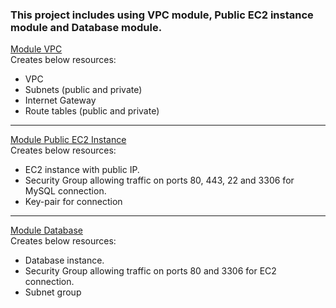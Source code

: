 ### This project includes using VPC module, Public EC2 instance module and Database module.  

[Module VPC](https://github.com/MederD/terraform_sprintqa/tree/main/terraform_hw4/network_infrastracture)  
Creates below resources:  
* VPC
* Subnets (public and private)
* Internet Gateway
* Route tables (public and private) 

-----
[Module Public EC2 Instance](https://github.com/MederD/terraform_sprintqa/tree/main/terraform_hw4/public_instance)  
Creates below resources:   
* EC2 instance with public IP.
* Security Group allowing traffic on ports 80, 443, 22 and 3306 for MySQL connection.
* Key-pair for connection   

-----
[Module Database](https://github.com/MederD/terraform_sprintqa/tree/main/terraform_hw4/db_instance)  
Creates below resources:   
* Database instance.
* Security Group allowing traffic on ports 80 and 3306 for EC2 connection.
* Subnet group